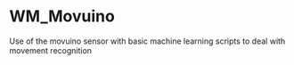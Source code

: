 # WM_Movuino
Use of the movuino sensor with basic machine learning scripts to deal with movement recognition
